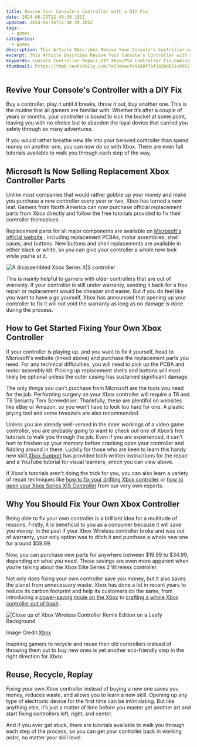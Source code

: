 ```yaml
---
title: Revive Your Console's Controller with a DIY Fix
date: 2024-06-25T12:48:39.185Z
updated: 2024-06-26T12:48:39.185Z
tags:
  - games
categories:
  - games
description: This Article Describes Revive Your Console's Controller with a DIY Fix
excerpt: This Article Describes Revive Your Console's Controller with a DIY Fix
keywords: Console Controller Repair,DIY Xbox/PS4 Controller Fix,Gaming Console Accessories Troubleshooting,Affordable Gaming Controller Repair Tips,Customize Your Gaming Controllers,Easy DIY Controller Fixes for Gamers,How to Replace Xbox/PS4 Controller Components
thumbnail: https://thmb.techidaily.com/7e53aeacfe9180f7bf103bd851c0952fea27590b967ba6821cf8991af471fa5a.jpg
---
```


## Revive Your Console's Controller with a DIY Fix

 Buy a controller, play it until it breaks, throw it out, buy another one. This is the routine that all gamers are familiar with. Whether it’s after a couple of years or months, your controller is bound to kick the bucket at some point, leaving you with no choice but to abandon the loyal device that carried you safely through so many adventures.

 If you would rather breathe new life into your beloved controller than spend money on another one, you can now do so with Xbox. There are even full tutorials available to walk you through each step of the way.

## Microsoft Is Now Selling Replacement Xbox Controller Parts

 Unlike most companies that would rather gobble up your money and make you purchase a new controller every year or two, Xbox has turned a new leaf. Gamers from North America can now purchase official replacement parts from Xbox directly and follow the free tutorials provided to fix their controller themselves.

 Replacement parts for all major components are available on [Microsoft's official website](https://www.microsoft.com/en-us/store/b/xbox-repair-parts) , including replacement PCBAs, motor assemblies, shell cases, and buttons. New buttons and shell replacements are available in either black or white, so you can give your controller a whole new look while you’re at it.

![A disassembled Xbox Series X|S controller](https://static1.makeuseofimages.com/wordpress/wp-content/uploads/wm/2023/07/xbox-x-controller-disassembly-4-1.JPG)

 This is mainly helpful to gamers with older controllers that are out of warranty. If your controller is still under warranty, sending it back for a free repair or replacement would be cheaper and easier. But if you do feel like you want to have a go yourself, Xbox has announced that opening up your controller to fix it will not void the warranty as long as no damage is done during the process.

## How to Get Started Fixing Your Own Xbox Controller

 If your controller is playing up, and you want to fix it yourself, head to Microsoft's website (linked above) and purchase the replacement parts you need. For any technical difficulties, you will need to pick up the PCBA and motor assembly kit. Picking up replacement shells and buttons will most likely be optional unless the outer casing has sustained significant damage.

 The only things you can’t purchase from Microsoft are the tools you need for the job. Performing surgery on your Xbox controller will require a T6 and T8 Security Torx Screwdriver. Thankfully, these are plentiful on websites like eBay or Amazon, so you won’t have to look too hard for one. A plastic prying tool and some tweezers are also recommended.

 Unless you are already well-versed in the inner workings of a video game controller, you are probably going to want to check out one of Xbox’s free tutorials to walk you through the job. Even if you are experienced, it can’t hurt to freshen up your memory before cracking open your controller and fiddling around in there. Luckily for those who are keen to learn this handy new skill,[Xbox Support](https://support.xbox.com/en-us/help/hardware-network/warranty-service/xbox-self-repair) has provided both written instructions for the repair and a YouTube tutorial for visual learners, which you can view above.

 If Xbox's tutorials aren't doing the trick for you, you can also learn a variety of repair techniques like [how to fix your drifting Xbox controller](https://www.makeuseof.com/xbox-controller-drift/) or [how to open your Xbox Series X|S Controller](https://www.makeuseof.com/xbox-series-xs-controller-how-to-take-apart/) from our very own experts.

## Why You Should Fix Your Own Xbox Controller

 Being able to fix your own controller is a brilliant idea for a multitude of reasons. Firstly, it is beneficial to you as a consumer because it will save you money. In the past if your Xbox Wireless controller broke and was out of warranty, your only option was to ditch it and purchase a whole new one for around $59.99.

 Now, you can purchase new parts for anywhere between $19.99 to $34.99, depending on what you need. These savings are even more apparent when you’re talking about the Xbox Elite Series 2 Wireless controller.

 Not only does fixing your own controller save you money, but it also saves the planet from unnecessary waste. Xbox has done a lot in recent years to reduce its carbon footprint and help its customers do the same, from introducing a [power-saving mode on the Xbox](https://www.makeuseof.com/xbox-shutdown-vs-sleep-mode/) to [crafting a whole Xbox controller out of trash](https://www.makeuseof.com/how-xbox-wireless-controller-remix-edition-make-life-easier/) .

![Close up of Xbox Wireless Controller Remix Edition on a Leafy Background](https://static1.makeuseofimages.com/wordpress/wp-content/uploads/2023/04/close-up-of-xbox-wireless-controller-remix-edition-on-a-leafy-background.jpg)

 Image Credit:[Xbox](https://www.xbox.com/en-us/accessories/controllers/remix-special-edition#regrind)

 Inspiring gamers to recycle and reuse their old controllers instead of throwing them out to buy new ones is yet another eco-friendly step in the right direction for Xbox.

## Reuse, Recycle, Replay

 Fixing your own Xbox controller instead of buying a new one saves you money, reduces waste, and allows you to learn a new skill. Opening up any type of electronic device for the first time can be intimidating. But like anything else, it’s just a matter of time before you master yet another art and start fixing controllers left, right, and center.

 And if you ever get stuck, there are tutorials available to walk you through each step of the process, so you can get your controller back in working order, no matter your skill level.


<ins class="adsbygoogle"
     style="display:block"
     data-ad-format="autorelaxed"
     data-ad-client="ca-pub-7571918770474297"
     data-ad-slot="1223367746"></ins>



<ins class="adsbygoogle"
     style="display:block"
     data-ad-client="ca-pub-7571918770474297"
     data-ad-slot="8358498916"
     data-ad-format="auto"
     data-full-width-responsive="true"></ins>


